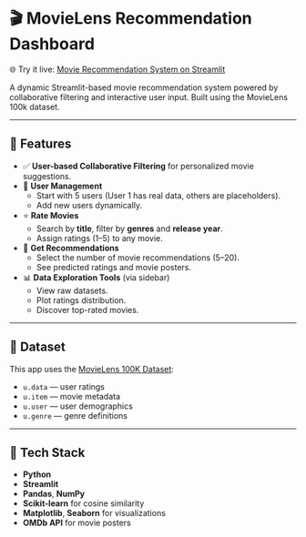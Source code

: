 # 🎬 MovieLens Recommendation Dashboard

🌐 Try it live: [Movie Recommendation System on Streamlit](https://movie-recommendation-system-695fvsct77wj48y7qe7x5o.streamlit.app/#movie-recommendation-system)

A dynamic Streamlit-based movie recommendation system powered by collaborative filtering and interactive user input. Built using the MovieLens 100k dataset.

---

## 🚀 Features

- ✅ **User-based Collaborative Filtering** for personalized movie suggestions.
- 👤 **User Management**
  - Start with 5 users (User 1 has real data, others are placeholders).
  - Add new users dynamically.
- ⭐ **Rate Movies**
  - Search by **title**, filter by **genres** and **release year**.
  - Assign ratings (1–5) to any movie.
- 🎯 **Get Recommendations**
  - Select the number of movie recommendations (5–20).
  - See predicted ratings and movie posters.
- 📊 **Data Exploration Tools** (via sidebar)
  - View raw datasets.
  - Plot ratings distribution.
  - Discover top-rated movies.

---

## 📁 Dataset

This app uses the [MovieLens 100K Dataset](https://grouplens.org/datasets/movielens/100k/):

- `u.data` — user ratings
- `u.item` — movie metadata
- `u.user` — user demographics
- `u.genre` — genre definitions

---

## 🔧 Tech Stack

- **Python**
- **Streamlit**
- **Pandas**, **NumPy**
- **Scikit-learn** for cosine similarity
- **Matplotlib**, **Seaborn** for visualizations
- **OMDb API** for movie posters
